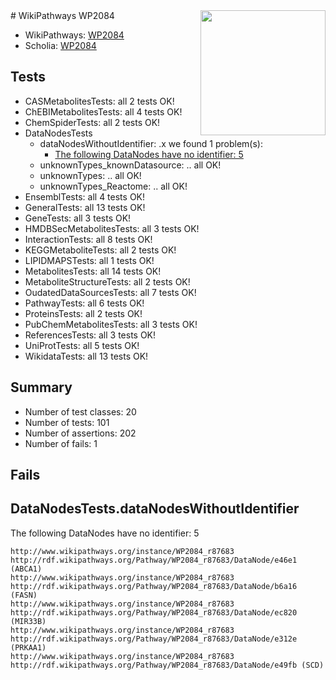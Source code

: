 <img style="float: right; width: 200px" src="https://upload.wikimedia.org/wikipedia/commons/thumb/8/83/Wplogo_with_text_500.png/640px-Wplogo_with_text_500.png" />
# WikiPathways WP2084

* WikiPathways: [WP2084](https://new.wikipathways.org/pathways/WP2084)
* Scholia: [WP2084](https://scholia.toolforge.org/wikipathways/WP2084)
## Tests
* CASMetabolitesTests: all 2 tests OK!
* ChEBIMetabolitesTests: all 4 tests OK!
* ChemSpiderTests: all 2 tests OK!
* DataNodesTests
    * dataNodesWithoutIdentifier: .x we found 1 problem(s):
        * [The following DataNodes have no identifier: 5](#d2d32fa4)
    * unknownTypes_knownDatasource: .. all OK!
    * unknownTypes: .. all OK!
    * unknownTypes_Reactome: .. all OK!
* EnsemblTests: all 4 tests OK!
* GeneralTests: all 13 tests OK!
* GeneTests: all 3 tests OK!
* HMDBSecMetabolitesTests: all 3 tests OK!
* InteractionTests: all 8 tests OK!
* KEGGMetaboliteTests: all 2 tests OK!
* LIPIDMAPSTests: all 1 tests OK!
* MetabolitesTests: all 14 tests OK!
* MetaboliteStructureTests: all 2 tests OK!
* OudatedDataSourcesTests: all 7 tests OK!
* PathwayTests: all 6 tests OK!
* ProteinsTests: all 2 tests OK!
* PubChemMetabolitesTests: all 3 tests OK!
* ReferencesTests: all 3 tests OK!
* UniProtTests: all 5 tests OK!
* WikidataTests: all 13 tests OK!


## Summary

* Number of test classes: 20
* Number of tests: 101
* Number of assertions: 202
* Number of fails: 1

## Fails

<a name="d2d32fa4" />

## DataNodesTests.dataNodesWithoutIdentifier

The following DataNodes have no identifier: 5
```
http://www.wikipathways.org/instance/WP2084_r87683 http://rdf.wikipathways.org/Pathway/WP2084_r87683/DataNode/e46e1 (ABCA1)
http://www.wikipathways.org/instance/WP2084_r87683 http://rdf.wikipathways.org/Pathway/WP2084_r87683/DataNode/b6a16 (FASN)
http://www.wikipathways.org/instance/WP2084_r87683 http://rdf.wikipathways.org/Pathway/WP2084_r87683/DataNode/ec820 (MIR33B)
http://www.wikipathways.org/instance/WP2084_r87683 http://rdf.wikipathways.org/Pathway/WP2084_r87683/DataNode/e312e (PRKAA1)
http://www.wikipathways.org/instance/WP2084_r87683 http://rdf.wikipathways.org/Pathway/WP2084_r87683/DataNode/e49fb (SCD)
```

